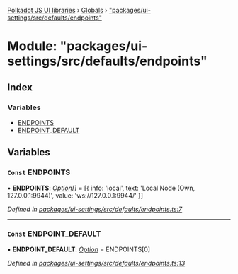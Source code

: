 [Polkadot JS UI libraries](../README.md) › [Globals](../globals.md) › ["packages/ui-settings/src/defaults/endpoints"](_packages_ui_settings_src_defaults_endpoints_.md)

# Module: "packages/ui-settings/src/defaults/endpoints"

## Index

### Variables

* [ENDPOINTS](_packages_ui_settings_src_defaults_endpoints_.md#const-endpoints)
* [ENDPOINT_DEFAULT](_packages_ui_settings_src_defaults_endpoints_.md#const-endpoint_default)

## Variables

### `Const` ENDPOINTS

• **ENDPOINTS**: *[Option](_packages_ui_settings_src_types_.md#option)[]* = [{
  info: 'local',
  text: 'Local Node (Own, 127.0.0.1:9944)',
  value: 'ws://127.0.0.1:9944/'
}]

*Defined in [packages/ui-settings/src/defaults/endpoints.ts:7](https://github.com/polkadot-js/ui/blob/db6948d6/packages/ui-settings/src/defaults/endpoints.ts#L7)*

___

### `Const` ENDPOINT_DEFAULT

• **ENDPOINT_DEFAULT**: *[Option](_packages_ui_settings_src_types_.md#option)* = ENDPOINTS[0]

*Defined in [packages/ui-settings/src/defaults/endpoints.ts:13](https://github.com/polkadot-js/ui/blob/db6948d6/packages/ui-settings/src/defaults/endpoints.ts#L13)*
